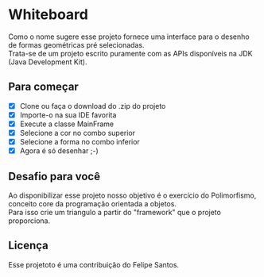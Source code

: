 # Whiteboard

Como o nome sugere esse projeto fornece uma interface para o desenho de formas geométricas pré selecionadas.<br> 
Trata-se de um projeto escrito puramente com as APIs disponíveis na JDK (Java Development Kit).

## Para começar

- [X] Clone ou faça o download do .zip do projeto
- [X] Importe-o na sua IDE favorita
- [X] Execute a classe MainFrame
- [X] Selecione a cor no combo superior
- [X] Selecione a forma no combo inferior
- [X] Agora é só desenhar ;-)

## Desafio para você

Ao disponibilizar esse projeto nosso objetivo é o exercício do Polimorfismo, conceito core da programação orientada a objetos.<br>
Para isso crie um triangulo a partir do "framework" que o projeto proporciona.

## Licença ##
Esse projetoto é uma contribuição do Felipe Santos.
